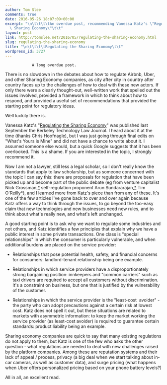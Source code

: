 ```yaml
---
author: Tom Slee
comments: true
date: 2016-05-26 18:07:09+00:00
excerpt: "\n\t\t\t\tAn overdue post, recommending Vanessa Katz's \"Regulating the\
  \ Sharing Economy\"\t\t"
layout: post
link: http://tomslee.net/2016/05/regulating-the-sharing-economy.html
slug: regulating-the-sharing-economy
title: "\n\t\t\t\tRegulating the Sharing Economy\t\t"
wordpress_id: 3727
---
```



				A long overdue post.

There is no slowdown in the debates about how to regulate Airbnb, Uber, and other Sharing Economy companies, as city after city in country after country faces up to the challenges of how to deal with these new actors. If only there were a clearly thought-out, well-written work that spelled out the issues involved, provided a framework in which to think about how to respond, and provided a useful set of recommendations that provided the starting point for regulatory ideas.

Well luckily there is.

Vanessa Katz's "[Regulating the Sharing Economy](http://scholarship.law.berkeley.edu/btlj/vol30/iss4/18/)" was published last September the Berkeley Technology Law Journal. I heard about it at the time (thanks Chris Hoofnagle), but I was just going through final edits on "What's Yours is Mine" and did not have a chance to write about it. I assumed someone else would, but a quick Google suggests that it has been overlooked. This is a shame. If you are interested in the topic, I strongly recommend it.

Now I am not a lawyer, still less a legal scholar, so I don't really know the standards that apply to law scholarship, but as someone concerned with the topic I can say this: there are proposals for regulation that have been picked up and become part of the public debate (eg from venture capitalist Nick Grossman,[*](http://www.nickgrossman.is/2015/06/04/regulation-the-internet-way/) self-regulation proponent Arun Sundararajan,[*](https://lawreview.uchicago.edu/page/self-regulation-and-innovation-peer-peer-sharing-economy) Tim O'Reilly[*](http://beyondtransparency.org/chapters/part-5/open-data-and-algorithmic-regulation/)), and I learned more from Katz's piece than from any of these. It's one of the few articles I've gone back to over and over again because Katz offers a way to think through the issues, to go beyond the too-easy claim that new technologies and new businesses need new rules, and to think about what's really new, and what's left unchanged.

A good starting point is to ask why we want to regulate some industries and not others, and Katz identifies a few principles that explain why we have a public interest in some private transactions. One class is "special relationships" in which the consumer is particularly vulnerable, and when additional burdens are placed on the service provider:



 	
  * Relationships that pose potential health, safety, and financial concerns for consumers: landlord-tenant relationship being one example.

 	
  * Relationships in which service providers have a disproportionately strong bargaining position: innkeepers and "common carriers" such as taxi drivers are required to accept all customers without discrimination. It's a constraint on business, but one that is justified by the vulnerability of the customer.

 	
  * Relationships in which the service provider is the "least-cost  avoider" - the party who can adopt precautions against a certain risk at lowest cost. Katz does not spell it out, but these situations are related to markets with asymmetric information: to keep the market working the service provider (as least-cost avoider) is required to guarantee certain standards: product liability being an example.


Sharing economy companies are quick to say that many existing regulations do not apply to them, but Katz is one of the few who asks the other question - what regulations are needed to deal with new challenges raised by the platform companies. Among these are reputation systems and their lack of appeal / process, privacy (a big deal when we start talking about in-car cameras, as well as customer data), and surge pricing (what happens when Uber offers personalized pricing based on your phone battery levels?)

All in all, an excellent read.		
